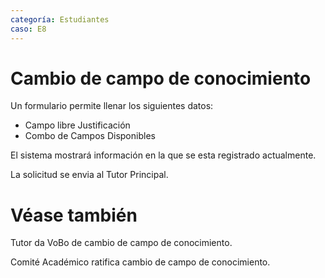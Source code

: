 ```yaml
---
categoría: Estudiantes
caso: E8
---
```


# Cambio de campo de conocimiento

Un formulario permite llenar los siguientes datos:

 - Campo libre Justificación
 - Combo de Campos Disponibles

El sistema mostrará información en la que se esta registrado actualmente.

La solicitud se envia al Tutor Principal.

# Véase también

Tutor da VoBo de cambio de campo de conocimiento.

Comité Académico ratifica cambio de campo de conocimiento.
